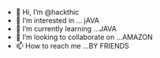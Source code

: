 - 👋 Hi, I’m @hackthic
- 👀 I’m interested in ... jAVA
- 🌱 I’m currently learning ...JAVA
- 💞️ I’m looking to collaborate on ...AMAZON
- 📫 How to reach me ...BY FRIENDS

<!---
aviral2105-crypto/aviral2105-crypto is a ✨ special ✨ repository because its `README.md` (this file) appears on your GitHub profile.
You can click the Preview link to take a look at your changes.
--->
